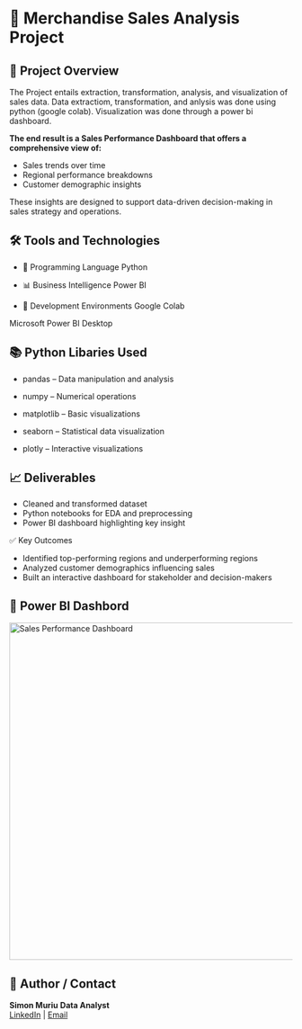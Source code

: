 <h1>🛒 Merchandise Sales Analysis Project</h1>


<h2>📌 Project Overview</h2>
The Project entails extraction, transformation, analysis, and visualization of sales data. Data extractiom, transformation, and anlysis was done using python (google colab). Visualization was done through a power bi dashboard. 

<b>The end result is a Sales Performance Dashboard that offers a comprehensive view of:</b>
- Sales trends over time
- Regional performance breakdowns
- Customer demographic insights

These insights are designed to support data-driven decision-making in sales strategy and operations.

<h2>🛠️ Tools and Technologies</h2>

- 🐍 Programming Language
Python

- 📊 Business Intelligence
Power BI

- 🧪 Development Environments
Google Colab

Microsoft Power BI Desktop

<h2>📚 Python Libaries Used</h2>

- pandas – Data manipulation and analysis

- numpy – Numerical operations

- matplotlib – Basic visualizations

- seaborn – Statistical data visualization

- plotly – Interactive visualizations

<h2>📈 Deliverables</h2>
 
- Cleaned and transformed dataset
- Python notebooks for EDA and preprocessing
- Power BI dashboard highlighting key insight

<h>✅ Key Outcomes</h>
- Identified top-performing regions and underperforming regions
- Analyzed customer demographics influencing sales
- Built an interactive dashboard for stakeholder and decision-makers 

<h2>💼 Power BI Dashbord</h2>

<img src="https://i.imgur.com/ma6Oh78.png" alt="Sales Performance Dashboard" width="600"/>

<h2>👤 Author / Contact </h2>

<b>Simon Muriu</b> 
<b>Data Analyst</b>  
[LinkedIn](https://www.linkedin.com/in/simon-muriu-0a1310251/) | 
[Email](mailto:smuriu06@gmail.com)

<!--
 ```diff
- text in red
+ text in green
! text in orange
# text in gray
@@ text in purple (and bold)@@
```
--!>
